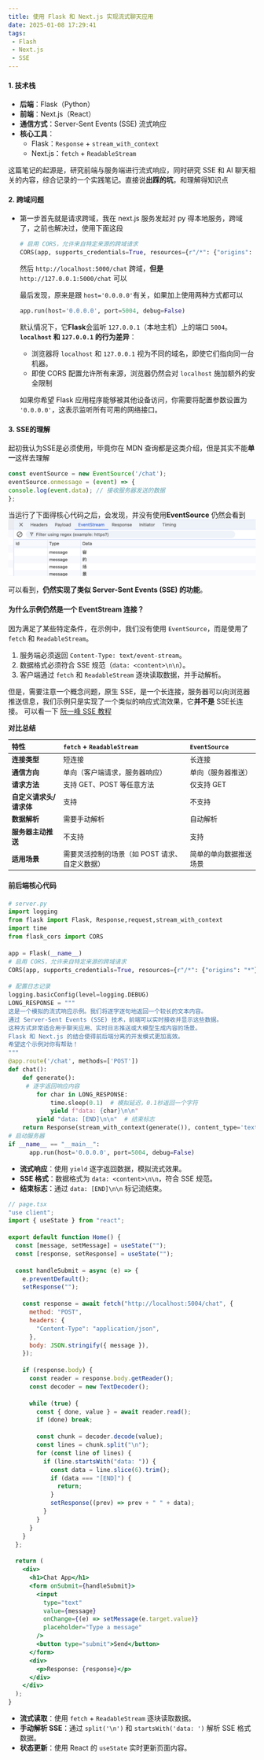 ```yaml
---
title: 使用 Flask 和 Next.js 实现流式聊天应用
date: 2025-01-08 17:29:41
tags:
 - Flash
 - Next.js
 - SSE
---
```


#### **1. 技术栈**

- **后端**：Flask（Python）
- **前端**：Next.js（React）
- **通信方式**：Server-Sent Events (SSE) 流式响应
- **核心工具**：
  - Flask：`Response` + `stream_with_context`
  - Next.js：`fetch` + `ReadableStream`

这篇笔记的起源是，研究前端与服务端进行流式响应，同时研究 SSE 和 AI 聊天相关的内容，综合记录的一个实践笔记。直接说**出踩的坑**，和理解得知识点

####  2. 跨域问题

- 第一步首先就是请求跨域，我在 next.js 服务发起对 py 得本地服务，跨域了，之前也解决过，使用下面这段

  ```python
  # 启用 CORS，允许来自特定来源的跨域请求
  CORS(app, supports_credentials=True, resources={r"/*": {"origins": "*"}})
  ```

  然后 `http://localhost:5000/chat` 跨域，**但是** `http://127.0.0.1:5000/chat` 可以

  最后发现，原来是跟  `host='0.0.0.0'`有关，如果加上使用两种方式都可以

  ```python
  app.run(host='0.0.0.0', port=5004, debug=False)
  ```

  默认情况下，它**Flask**会监听 `127.0.0.1`（本地主机）上的端口 `5004`。
  **`localhost` 和 `127.0.0.1` 的行为差异**：

  - 浏览器将 `localhost` 和 `127.0.0.1` 视为不同的域名，即使它们指向同一台机器。
  - 即使 CORS 配置允许所有来源，浏览器仍然会对 `localhost` 施加额外的安全限制

  如果你希望 Flask 应用程序能够被其他设备访问，你需要将配置参数设置为 `'0.0.0.0'`，这表示监听所有可用的网络接口。

#### 3. SSE的理解

起初我认为SSE是必须使用，毕竟你在 MDN 查询都是这类介绍，但是其实不能**单一**这样去理解

```javascript
const eventSource = new EventSource('/chat');
eventSource.onmessage = (event) => {
console.log(event.data); // 接收服务器发送的数据
};
```

当运行了下面得核心代码之后，会发现，并没有使用**EventSource** 仍然会看到
![](../images/Snipaste_2025-01-08_18-01-56.png)

可以看到，**仍然实现了类似 Server-Sent Events (SSE) 的功能**。

#### 为什么示例仍然是一个 EventStream 连接？

因为满足了某些特定条件，在示例中，我们没有使用 `EventSource`，而是使用了 `fetch` 和 `ReadableStream`。

1. 服务端必须返回 `Content-Type: text/event-stream`。
2. 数据格式必须符合 SSE 规范（`data: <content>\n\n`）。
3. 客户端通过 `fetch` 和 `ReadableStream` 逐块读取数据，并手动解析。

但是，需要注意一个概念问题，原生 SSE，是一个长连接，服务器可以向浏览器推送信息，我们示例只是实现了一个类似的响应式流效果，它**并不是** SSE长连接。
可以看一下 [阮一峰 SSE 教程](https://www.ruanyifeng.com/blog/2017/05/server-sent_events.html)

**对比总结**

| 特性                    | `fetch` + `ReadableStream`                     | `EventSource`          |
| :---------------------- | :--------------------------------------------- | :--------------------- |
| **连接类型**            | 短连接                                         | 长连接                 |
| **通信方向**            | 单向（客户端请求，服务器响应）                 | 单向（服务器推送）     |
| **请求方法**            | 支持 GET、POST 等任意方法                      | 仅支持 GET             |
| **自定义请求头/请求体** | 支持                                           | 不支持                 |
| **数据解析**            | 需要手动解析                                   | 自动解析               |
| **服务器主动推送**      | 不支持                                         | 支持                   |
| **适用场景**            | 需要灵活控制的场景（如 POST 请求、自定义数据） | 简单的单向数据推送场景 |

#### 前后端核心代码

```python
# server.py
import logging
from flask import Flask, Response,request,stream_with_context
import time
from flask_cors import CORS

app = Flask(__name__)
# 启用 CORS，允许来自特定来源的跨域请求
CORS(app, supports_credentials=True, resources={r"/*": {"origins": "*"}})

# 配置日志记录
logging.basicConfig(level=logging.DEBUG)
LONG_RESPONSE = """
这是一个模拟的流式响应示例。我们将逐字逐句地返回一个较长的文本内容。
通过 Server-Sent Events (SSE) 技术，前端可以实时接收并显示这些数据。
这种方式非常适合用于聊天应用、实时日志推送或大模型生成内容的场景。
Flask 和 Next.js 的结合使得前后端分离的开发模式更加高效。
希望这个示例对你有帮助！
"""
@app.route('/chat', methods=['POST'])
def chat():
    def generate():
     # 逐字返回响应内容
        for char in LONG_RESPONSE:
            time.sleep(0.1)  # 模拟延迟，0.1秒返回一个字符
            yield f"data: {char}\n\n"
        yield "data: [END]\n\n"  # 结束标志
    return Response(stream_with_context(generate()), content_type='text/event-stream')
# 启动服务器
if __name__ == "__main__":
      app.run(host='0.0.0.0', port=5004, debug=False)

```

- **流式响应**：使用 `yield` 逐字返回数据，模拟流式效果。
- **SSE 格式**：数据格式为 `data: <content>\n\n`，符合 SSE 规范。
- **结束标志**：通过 `data: [END]\n\n` 标记流结束。

```jsx
// page.tsx
"use client";
import { useState } from "react";

export default function Home() {
  const [message, setMessage] = useState("");
  const [response, setResponse] = useState("");

  const handleSubmit = async (e) => {
    e.preventDefault();
    setResponse("");

    const response = await fetch("http://localhost:5004/chat", {
      method: "POST",
      headers: {
        "Content-Type": "application/json",
      },
      body: JSON.stringify({ message }),
    });

    if (response.body) {
      const reader = response.body.getReader();
      const decoder = new TextDecoder();

      while (true) {
        const { done, value } = await reader.read();
        if (done) break;

        const chunk = decoder.decode(value);
        const lines = chunk.split("\n");
        for (const line of lines) {
          if (line.startsWith("data: ")) {
            const data = line.slice(6).trim();
            if (data === "[END]") {
              return;
            }
            setResponse((prev) => prev + " " + data);
          }
        }
      }
    }
  };

  return (
    <div>
      <h1>Chat App</h1>
      <form onSubmit={handleSubmit}>
        <input
          type="text"
          value={message}
          onChange={(e) => setMessage(e.target.value)}
          placeholder="Type a message"
        />
        <button type="submit">Send</button>
      </form>
      <div>
        <p>Response: {response}</p>
      </div>
    </div>
  );
}

```

- **流式读取**：使用 `fetch` + `ReadableStream` 逐块读取数据。
- **手动解析 SSE**：通过 `split('\n')` 和 `startsWith('data: ')` 解析 SSE 格式数据。
- **状态更新**：使用 React 的 `useState` 实时更新页面内容。
